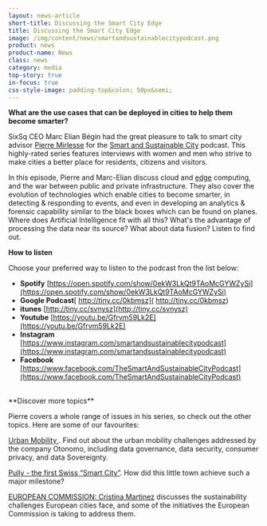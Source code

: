 ```yaml
---
layout: news-article
short-title: Discussing the Smart City Edge  
title: Discussing the Smart City Edge  
image: /img/content/news/smartandsustainablecitypodcast.png
product: news
product-name: News
class: news
category: media
top-story: true
in-focus: true
css-style-image: padding-top&colon; 50px&semi;
---
```


**What are the use cases that can be deployed in cities to help them become smarter?**

SixSq CEO Marc Elian Bégin had the great pleasure to talk to smart city advisor [Pierre Mirlesse](https://www.linkedin.com/in/pierremirlesse/) for the [Smart and Sustainable City](https://anchor.fm/pierremirlesse/) podcast. This highly-rated series features interviews with women and men who strive to make cities a better place for residents, citizens and visitors. 

In this episode, Pierre and Marc-Elian discuss cloud and [edge](https://media.sixsq.com/blog/case-for-edge-computing) computing, and the war between public and private infrastructure. They also cover the evolution of technologies which enable cities to become smarter, in detecting & responding to events, and even in developing an analytics & forensic capability similar to the black boxes which can be found on planes. Where does Artificial Intelligence fit with all this? What's the advantage of processing the data near its source? What about data fusion? Listen to find out. 

**How to listen**

Choose your preferred way to listen to the podcast fron the list below:

- **Spotify** [https://open.spotify.com/show/0ekW3LkQt9TAoMcGYWZySi](https://open.spotify.com/show/0ekW3LkQt9TAoMcGYWZySi)
- **Google Podcast**[ http://tiny.cc/0kbmsz]( http://tiny.cc/0kbmsz)
- **itunes** [http://tiny.cc/svnysz](http://tiny.cc/svnysz)
- **Youtube** [https://youtu.be/Gfrvm59Lk2E](https://youtu.be/Gfrvm59Lk2E)
- **Instagram** [https://www.instagram.com/smartandsustainablecitypodcast](https://www.instagram.com/smartandsustainablecitypodcast)
- **Facebook** [https://www.facebook.com/TheSmartAndSustainableCityPodcast](https://www.facebook.com/TheSmartAndSustainableCityPodcast)

<br/>
**Discover more topics**

Pierre covers a whole range of issues in his series, so check out the other topics. Here are some of our favourites:

[Urban Mobility ](https://anchor.fm/pierremirlesse/episodes/URBAN-MOBILITY-part-1-Otonomo---Asaf-Weisbrot-ekimov). Find out about the urban mobility challenges addressed by the company Otonomo, including data governance, data security, consumer privacy, and data Sovereignty.

[Pully - the first Swiss “Smart City”](https://anchor.fm/pierremirlesse/episodes/PULLY-Smart-City-efel57). How did this little town achieve such a major milestone?

[EUROPEAN COMMISSION: Cristina Martinez](https://anchor.fm/pierremirlesse/episodes/EUROPEAN-COMMISSION-Cristina-Martinez-eg5jp9) discusses the sustainability challenges European cities face, and some of the initiatives the European Commission is taking to address them.


